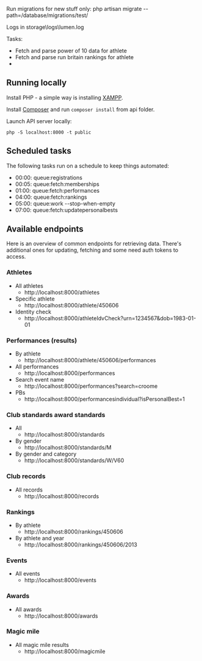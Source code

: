 Run migrations for new stuff only:
php artisan migrate --path=/database/migrations/test/

Logs in storage\logs\lumen.log

Tasks:

- Fetch and parse power of 10 data for athlete
- Fetch and parse run britain rankings for athlete
-

## Running locally

Install PHP - a simple way is installing [XAMPP](https://www.apachefriends.org/download.html).

Install [Composer](https://getcomposer.org/download/)
and run `composer install` from api folder.

Launch API server locally:

    php -S localhost:8000 -t public

## Scheduled tasks

The following tasks run on a schedule to keep things automated:

- 00:00: queue:registrations
- 00:05: queue:fetch:memberships
- 01:00: queue:fetch:performances
- 04:00: queue:fetch:rankings
- 05:00: queue:work --stop-when-empty
- 07:00: queue:fetch:updatepersonalbests

## Available endpoints

Here is an overview of common endpoints for retrieving data. There's additional ones for updating, fetching and some need auth tokens to access.

### Athletes

- All athletes
  - http://localhost:8000/athletes
- Specific athlete
  - http://localhost:8000/athlete/450606
- Identity check
  - http://localhost:8000/athleteIdvCheck?urn=1234567&dob=1983-01-01

### Performances (results)

- By athlete
  - http://localhost:8000/athlete/450606/performances
- All performances
  - http://localhost:8000/performances
- Search event name
  - http://localhost:8000/performances?search=croome
- PBs
  - http://localhost:8000/performancesindividual?isPersonalBest=1

### Club standards award standards

- All
  - http://localhost:8000/standards
- By gender
  - http://localhost:8000/standards/M
- By gender and category
  - http://localhost:8000/standards/W/V60

### Club records

- All records
  - http://localhost:8000/records

### Rankings

- By athlete
  - http://localhost:8000/rankings/450606
- By athlete and year
  - http://localhost:8000/rankings/450606/2013

### Events

- All events
  - http://localhost:8000/events

### Awards

- All awards
  - http://localhost:8000/awards

### Magic mile

- All magic mile results
  - http://localhost:8000/magicmile
